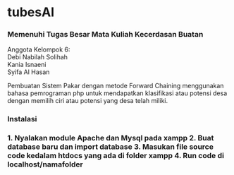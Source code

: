 # tubesAI
<h3>Memenuhi Tugas Besar Mata Kuliah Kecerdasan Buatan</h3>

Anggota Kelompok 6:<br>
Debi Nabilah Solihah<br>
Kania Isnaeni<br>
Syifa Al Hasan<br>

Pembuatan Sistem Pakar dengan metode Forward Chaining menggunakan bahasa pemrograman php untuk mendapatkan klasifikasi atau potensi desa dengan memilih ciri atau potensi yang desa telah miliki.

<h3>Instalasi<h3>
 1. Nyalakan module Apache dan Mysql pada xampp
 2. Buat database baru dan import database
 3. Masukan file source code kedalam htdocs yang ada di folder xampp
 4. Run code di localhost/namafolder
